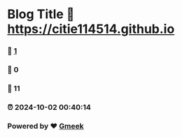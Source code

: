 # Blog Title :link: https://citie114514.github.io 
### :page_facing_up: [1](https://citie114514.github.io/tag.html) 
### :speech_balloon: 0 
### :hibiscus: 11 
### :alarm_clock: 2024-10-02 00:40:14 
### Powered by :heart: [Gmeek](https://github.com/Meekdai/Gmeek)
